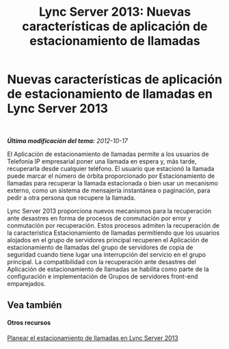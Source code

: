 ﻿---
title: "Lync Server 2013: Nuevas características de aplicación de estacionamiento de llamadas"
TOCTitle: Nuevas características de aplicación de estacionamiento de llamadas
ms:assetid: bddff13c-92cc-47fd-bfd4-6e8bfbfed11b
ms:mtpsurl: https://technet.microsoft.com/es-es/library/Gg412927(v=OCS.15)
ms:contentKeyID: 48276528
ms.date: 01/07/2017
mtps_version: v=OCS.15
ms.translationtype: HT
---

# Nuevas características de aplicación de estacionamiento de llamadas en Lync Server 2013

 

_**Última modificación del tema:** 2012-10-17_

El Aplicación de estacionamiento de llamadas permite a los usuarios de Telefonía IP empresarial poner una llamada en espera y, más tarde, recuperarla desde cualquier teléfono. El usuario que estacionó la llamada puede marcar el número de órbita proporcionado por Estacionamiento de llamadas para recuperar la llamada estacionada o bien usar un mecanismo externo, como un sistema de mensajería instantánea o paginación, para pedir a otra persona que recupere la llamada.

Lync Server 2013 proporciona nuevos mecanismos para la recuperación ante desastres en forma de procesos de conmutación por error y conmutación por recuperación. Estos procesos admiten la recuperación de la característica Estacionamiento de llamadas permitiendo que los usuarios alojados en el grupo de servidores principal recuperen el Aplicación de estacionamiento de llamadas del grupo de servidores de copia de seguridad cuando tiene lugar una interrupción del servicio en el grupo principal. La compatibilidad con la recuperación ante desastres del Aplicación de estacionamiento de llamadas se habilita como parte de la configuración e implementación de Grupos de servidores front-end emparejados.

## Vea también

#### Otros recursos

[Planear el estacionamiento de llamadas en Lync Server 2013](lync-server-2013-planning-for-call-park.md)

